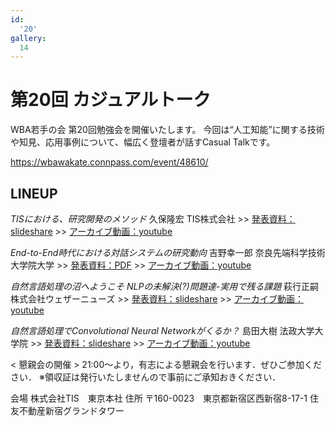 ```yaml
---
id:
  '20'
gallery:
  14
---
```


# 第20回 カジュアルトーク

WBA若手の会 第20回勉強会を開催いたします。
今回は“人工知能”に関する技術や知見、応用事例について、幅広く登壇者が話すCasual Talkです。

https://wbawakate.connpass.com/event/48610/

## LINEUP

_TISにおける、研究開発のメソッド_
久保隆宏
TIS株式会社
&gt;&gt; [発表資料：slideshare](http://www.slideshare.net/takahirokubo7792/tis-71583481)
&gt;&gt; [アーカイブ動画：youtube](https://www.youtube.com/watch?v=SB0b7R2MHMI)

_End-to-End時代における対話システムの研究動向_
吉野幸一郎
奈良先端科学技術大学院大学
&gt;&gt; [発表資料：PDF](http://pomdp.net/docs/zenno_20170131.pdf)
&gt;&gt; [アーカイブ動画：youtube](https://www.youtube.com/watch?v=IG4YBqO1K2A&t=20s)

_自然言語処理の沼へようこそ NLPの未解決(?)問題達-実用で残る課題_
萩行正嗣
株式会社ウェザーニューズ
&gt;&gt; [発表資料：slideshare](http://www.slideshare.net/HangyoMasatsugu/20170130-71583654)
&gt;&gt; [アーカイブ動画：youtube](https://www.youtube.com/watch?v=zYeSeI2IFE4)

_自然言語処理でConvolutional Neural Networkがくるか？_
島田大樹
法政大学大学院
&gt;&gt; [発表資料：slideshare](http://www.slideshare.net/sheemap/convolutional-neural-netwoks)
&gt;&gt; [アーカイブ動画：youtube](https://www.youtube.com/watch?v=eKGJhtcpTWU&t=18s)

< 懇親会の開催 >
21:00～より，有志による懇親会を行います．ぜひご参加ください．
※領収証は発行いたしませんので事前にご承知おきください．

会場 株式会社TIS　東京本社 住所 〒160-0023　東京都新宿区西新宿8-17-1 住友不動産新宿グランドタワー
